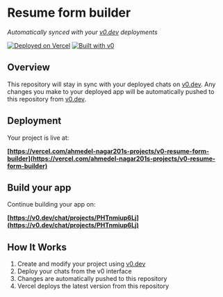 # Resume form builder

*Automatically synced with your [v0.dev](https://v0.dev) deployments*

[![Deployed on Vercel](https://img.shields.io/badge/Deployed%20on-Vercel-black?style=for-the-badge&logo=vercel)](https://vercel.com/ahmedel-nagar201s-projects/v0-resume-form-builder)
[![Built with v0](https://img.shields.io/badge/Built%20with-v0.dev-black?style=for-the-badge)](https://v0.dev/chat/projects/PHTnmiup6Lj)

## Overview

This repository will stay in sync with your deployed chats on [v0.dev](https://v0.dev).
Any changes you make to your deployed app will be automatically pushed to this repository from [v0.dev](https://v0.dev).

## Deployment

Your project is live at:

**[https://vercel.com/ahmedel-nagar201s-projects/v0-resume-form-builder](https://vercel.com/ahmedel-nagar201s-projects/v0-resume-form-builder)**

## Build your app

Continue building your app on:

**[https://v0.dev/chat/projects/PHTnmiup6Lj](https://v0.dev/chat/projects/PHTnmiup6Lj)**

## How It Works

1. Create and modify your project using [v0.dev](https://v0.dev)
2. Deploy your chats from the v0 interface
3. Changes are automatically pushed to this repository
4. Vercel deploys the latest version from this repository